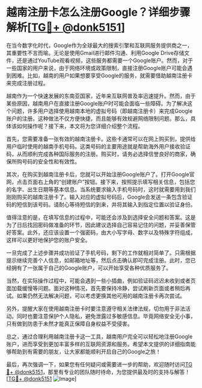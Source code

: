 # 越南注册卡怎么注册Google？详细步骤解析[[TG💪+ @donk5151](https://t.me/s/donk5151)]

在当今数字化时代，Google作为全球最大的搜索引擎和互联网服务提供商之一，其重要性不言而喻。无论是使用Gmail进行邮件沟通、利用Google Drive存储文件，还是通过YouTube观看视频，这些服务都需要一个Google账户。然而，对于一些国家的用户来说，由于网络环境或政策限制，直接注册Google账户可能会遇到困难。比如，越南的用户如果想要享受Google的服务，就需要借助越南注册卡来完成注册过程。

越南作为一个快速发展的东南亚国家，近年来互联网普及率迅速提升。然而，由于某些原因，越南用户在直接注册Google账户时可能会面临一些障碍。为了解决这个问题，许多用户选择使用越南本地的虚拟号码（即越南注册卡）来完成Google账户的注册。这种做法不仅方便快捷，而且能够有效规避网络限制问题。那么，具体该如何操作呢？接下来，本文将为您详细介绍整个流程。

首先，您需要准备一张有效的越南注册卡。这些卡通常可以在网上购买到，提供给用户临时使用的越南手机号码。这类号码的主要用途就是帮助海外用户接收验证码，从而顺利完成各种国际服务的注册。购买时，请务必选择信誉良好的商家，确保所购号码的安全性和有效性。

其次，在购买到越南注册卡后，您就可以开始注册Google账户了。打开Google官网，点击页面右上角的“创建账户”按钮。接下来，按照提示填写相关信息，包括您的名字、出生日期等基本信息。当系统要求输入手机号码时，这时就需要用到我们刚刚购买的越南注册卡了。输入对应的虚拟号码后，Google会发送一条包含验证码的短信到该号码。请耐心等待短信的到来，并将其输入到指定位置以验证身份。

值得注意的是，在填写信息的过程中，可能还会涉及到选择安全问题和答案。这是为了日后找回密码做准备的环节，因此建议选择自己容易记住的问题，并妥善保管好答案。此外，还应该设置一个强密码，由大小写字母、数字以及特殊字符组成，这样可以更好地保护您的账户安全。

一旦完成了上述步骤并成功验证了手机号码，剩下的工作就相对简单了。只需根据提示继续完善个人信息，如邮箱地址等，然后点击确认即可完成注册。此时，您已经拥有了一张属于自己的Google账户，可以开始享受各种优质服务了。

当然，在实际操作过程中，可能会遇到一些小插曲，例如验证码迟迟未收到或者页面加载缓慢等问题。面对这种情况，首先要保持冷静，尝试刷新页面或者稍后再试。如果仍然无法解决问题，可以考虑更换其他可用的越南注册卡再次尝试。

另外，提醒大家在使用越南注册卡时要注意遵守相关法律法规，切勿用于非法活动。同时也要注意保护个人隐私，避免泄露过多敏感信息。毕竟网络安全无小事，只有做到防患于未然才能真正保障自身权益不受侵害。

总之，通过合理利用越南注册卡这一工具，越南用户完全可以轻松地注册Google账户，进而享受到更加丰富多样的互联网资源和服务。希望本文提供的详细指南能够帮助到有需要的朋友，让大家都能顺利开启自己的Google之旅！

最后，再次强调一下，如果您有任何疑问或需要进一步的帮助，欢迎随时访问[TG💪+ @donk5151](https://t.me/s/donk5151)，那里有专业的团队随时待命，为您提供最及时的支持与解答！[[TG💪+ @donk5151](https://t.me/s/donk5151) ![Image](https://i.postimg.cc/rwNCRYN7/Snipaste-2025-04-30-17-27-05.png)]